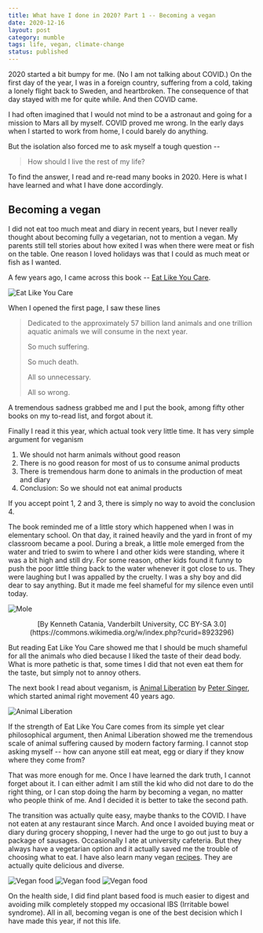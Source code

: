 ```yaml
---
title: What have I done in 2020? Part 1 -- Becoming a vegan
date: 2020-12-16
layout: post
category: mumble
tags: life, vegan, climate-change
status: published
---
```


2020 started a bit bumpy for me. (No I am not talking about COVID.) On the first day of the year, I
was in a foreign country, suffering from a cold, taking a lonely flight back to Sweden, and
heartbroken.  The consequence of that day stayed with me for quite while. And then COVID came.

I had often imagined that I would not mind to be a astronaut and going for a mission to Mars all by
myself. COVID proved me wrong. In the early days when I started to work from home, I could barely do
anything.

But the isolation also forced me to ask myself a tough question --

> How should I live the rest of my life? 

To find the answer, I read and re-read many books in 2020. Here is what I have learned and what I
have done accordingly.

## Becoming a vegan

I did not eat too much meat and diary in recent years, but I never really thought about becoming
fully a vegetarian, not to mention a vegan.  My parents still tell stories about how exited I was
when there were meat or fish on the table. One reason I loved holidays was that I could as much meat
or fish as I wanted.

A few years ago, I came across this book -- [Eat Like You Care](https://www.eatlikeyoucarebook.com/).

![Eat Like You Care]({static}/images/what-have-i-done-2020/eat-like-you-care.jpg)

When I opened the first page, I saw these lines

> Dedicated to the approximately 57 billion land animals and one trillion aquatic animals we will
> consume in the next year.
> 
> So much suffering.
> 
> So much death.
> 
> All so unnecessary.
> 
> All so wrong.
    
A tremendous sadness grabbed me and I put the book, among fifty other books on my to-read list, and
forgot about it.

Finally I read it this year, which actual took very little time. It has very simple argument for
veganism

1. We should not harm animals without good reason
2. There is no good reason for most of us to consume animal products
3. There is tremendous harm done to animals in the production of meat and diary
4. Conclusion: So we should not eat animal products

If you accept point 1, 2 and 3, there is simply no way to avoid the conclusion 4.

The book reminded me of a little story which happened when I was in elementary school. On that day,
it rained heavily and the yard in front of my classroom became a pool. During a break, a little mole
emerged from the water and tried to swim to where I and other kids were standing, where it was a bit
high and still dry. For some reason, other kids found it funny to push the poor little thing back to
the water whenever it got close to us. They were laughing but I was appalled by the cruelty. I was a
shy boy and did dear to say anything. But it made me feel shameful for my silence even until today.

![Mole]({static}/images/what-have-i-done-2020/mole.jpg)
<center>
[By Kenneth Catania, Vanderbilt University, CC BY-SA 3.0](https://commons.wikimedia.org/w/index.php?curid=8923296)
</center>

But reading Eat Like You Care showed me that I should be much shameful for all the animals who died
because I liked the taste of their dead body. What is more pathetic is that, some times I did that
not even eat them for the taste, but simply not to annoy others.

The next book I read about veganism, is [Animal
Liberation](https://en.wikipedia.org/wiki/Animal_Liberation_(book)) by [Peter
Singer](https://en.wikipedia.org/wiki/Peter_Singer), which started animal right movement 40 years
ago.

![Animal Liberation]({static}/images/what-have-i-done-2020/animal-liberation.jpg)

If the strength of Eat Like You Care comes from its simple yet clear philosophical argument, then
Animal Liberation showed me the tremendous scale of animal suffering caused by modern factory
farming. I cannot stop asking myself -- how can anyone still eat meat, egg or diary if they know
where they come from?

That was more enough for me. Once I have learned the dark truth, I cannot forget about it. I can
either admit I am still the kid who did not dare to do the right thing, or I can stop doing the harm
by becoming a vegan, no matter who people think of me. And I decided it is better to take the second
path.

The transition was actually quite easy, maybe thanks to the COVID. I have not eaten at any
restaurant since March. And once I avoided buying meat or diary during grocery shopping, I never had
the urge to go out just to buy a package of sausages. Occasionally I ate at university cafeteria.
But they always have a vegetarian option and it actually saved me the trouble of choosing what to
eat.  I have also learn many vegan [recipes]({filename}./2020-04-12-eggplant.md). They are actually
quite delicious and diverse.

![Vegan food]({static}/images/what-have-i-done-2020/1.jpg)
![Vegan food]({static}/images/what-have-i-done-2020/2.jpg)
![Vegan food]({static}/images/what-have-i-done-2020/3.jpg)

On the health side, I did find plant based food is much easier to digest and avoiding milk
completely stopped my occasional IBS (Irritable bowel syndrome). All in all, becoming vegan is one
of the best decision which I have made this year, if not this life.
